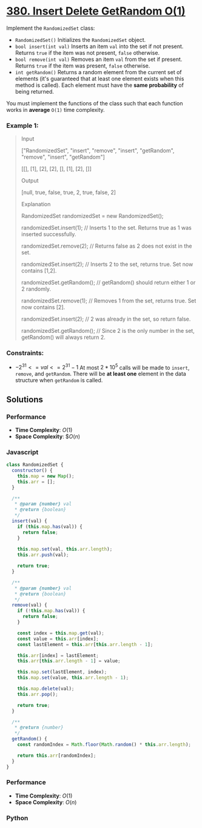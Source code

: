 # [380. Insert Delete GetRandom O(1)](https://leetcode.com/problems/insert-delete-getrandom-o1/description)

Implement the `RandomizedSet` class:
- `RandomizedSet()` Initializes the `RandomizedSet` object.
- `bool insert(int val)` Inserts an item `val` into the set if not present. Returns `true` if the item was not present, `false` otherwise.
- `bool remove(int val)` Removes an item `val` from the set if present. Returns `true` if the item was present, `false` otherwise.
- `int getRandom()` Returns a random element from the current set of elements (it's guaranteed that at least one element exists when this method is called). Each element must have the **same probability** of being returned.

You must implement the functions of the class such that each function works in **average** `O(1)` time complexity.

 
### Example 1:
> Input
>
> ["RandomizedSet", "insert", "remove", "insert", "getRandom", "remove", "insert", "getRandom"]
>
> [[], [1], [2], [2], [], [1], [2], []]
>
> Output
>
> [null, true, false, true, 2, true, false, 2]
>
> Explanation
>
> RandomizedSet randomizedSet = new RandomizedSet();
>
> randomizedSet.insert(1); // Inserts 1 to the set. Returns true as 1 was inserted successfully.
>
> randomizedSet.remove(2); // Returns false as 2 does not exist in the set.
>
> randomizedSet.insert(2); // Inserts 2 to the set, returns true. Set now contains [1,2].
>
> randomizedSet.getRandom(); // getRandom() should return either 1 or 2 randomly.
>
> randomizedSet.remove(1); // Removes 1 from the set, returns true. Set now contains [2].
>
> randomizedSet.insert(2); // 2 was already in the set, so return false.
>
> randomizedSet.getRandom(); // Since 2 is the only number in the set, getRandom() will always return 2.


### Constraints:
- $-2^{31} <= val <= 2^{31} - 1$
At most $2 * 10^{5}$ calls will be made to `insert`, `remove`, and `getRandom`.
There will be **at least one** element in the data structure when `getRandom` is called.


## Solutions

### Performance

- **Time Complexity**: $O(1)$
- **Space Complexity**: $$O(n)$

### Javascript
```javascript
class RandomizedSet {
  constructor() {
    this.map = new Map();
    this.arr = [];
  }

  /**
   * @param {number} val
   * @return {boolean}
   */
  insert(val) {
    if (this.map.has(val)) {
      return false;
    }
  
    this.map.set(val, this.arr.length);
    this.arr.push(val);

    return true;
  }

  /**
   * @param {number} val
   * @return {boolean}
   */
  remove(val) {
    if (!this.map.has(val)) {
      return false;
    }

    const index = this.map.get(val);
    const value = this.arr[index];
    const lastElement = this.arr[this.arr.length - 1];

    this.arr[index] = lastElement;
    this.arr[this.arr.length - 1] = value;

    this.map.set(lastElement, index);
    this.map.set(value, this.arr.length - 1);

    this.map.delete(val);
    this.arr.pop();

    return true;
  }

  /**
   * @return {number}
   */
  getRandom() {
    const randomIndex = Math.floor(Math.random() * this.arr.length);

    return this.arr[randomIndex];
  }
}
```

### Performance

- **Time Complexity**: $O(1)$
- **Space Complexity**: $O(n)$

### Python
```python

```